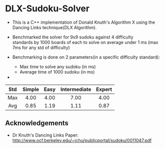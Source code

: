 # DLX-Sudoku-Solver
 * This is a C++ implementation of Donald Knuth's Algorithm X using the Dancing Links technique(DLX Algorithm).
 
 * Benchmarked the solver for 9x9 sudoku against 4 difficulty standards by 1000 boards of each to solve on average under 1 ms (max 7ms for any std of difficulty)

 * Benchmarking is done on 2 parameters(in a specific difficulty standard):
   *  Max time to solve any sudoku (in ms)
   *  Average time of 1000 sudoku (in ms)
 * <a/>
  Std | Simple | Easy | Intermediate |	Expert 
 :---:|:------:|:----:|:------------:|:------:
  Max	|  4.00	 | 4.00	|    7.00	     |  4.00  
  Avg	|  0.85	 | 1.19 |    1.11	     |  0.87  

## Acknowledgements
  * Dr Knuth's Dancing Links Paper: http://www.ocf.berkeley.edu/~jchu/publicportal/sudoku/0011047.pdf
